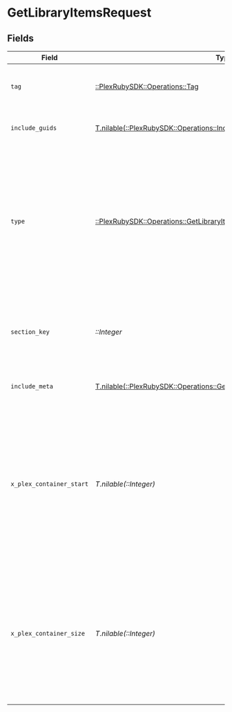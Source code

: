 # GetLibraryItemsRequest


## Fields

| Field                                                                                                                                                                                        | Type                                                                                                                                                                                         | Required                                                                                                                                                                                     | Description                                                                                                                                                                                  | Example                                                                                                                                                                                      |
| -------------------------------------------------------------------------------------------------------------------------------------------------------------------------------------------- | -------------------------------------------------------------------------------------------------------------------------------------------------------------------------------------------- | -------------------------------------------------------------------------------------------------------------------------------------------------------------------------------------------- | -------------------------------------------------------------------------------------------------------------------------------------------------------------------------------------------- | -------------------------------------------------------------------------------------------------------------------------------------------------------------------------------------------- |
| `tag`                                                                                                                                                                                        | [::PlexRubySDK::Operations::Tag](../../models/operations/tag.md)                                                                                                                             | :heavy_check_mark:                                                                                                                                                                           | A key representing a specific tag within the section.                                                                                                                                        |                                                                                                                                                                                              |
| `include_guids`                                                                                                                                                                              | [T.nilable(::PlexRubySDK::Operations::IncludeGuids)](../../models/operations/includeguids.md)                                                                                                | :heavy_minus_sign:                                                                                                                                                                           | Adds the Guids object to the response<br/>                                                                                                                                                   | 1                                                                                                                                                                                            |
| `type`                                                                                                                                                                                       | [::PlexRubySDK::Operations::GetLibraryItemsQueryParamType](../../models/operations/getlibraryitemsqueryparamtype.md)                                                                         | :heavy_check_mark:                                                                                                                                                                           | The type of media to retrieve or filter by.<br/>1 = movie<br/>2 = show<br/>3 = season<br/>4 = episode<br/>E.g. A movie library will not return anything with type 3 as there are no seasons for movie libraries<br/> | 2                                                                                                                                                                                            |
| `section_key`                                                                                                                                                                                | *::Integer*                                                                                                                                                                                  | :heavy_check_mark:                                                                                                                                                                           | The unique key of the Plex library. <br/>Note: This is unique in the context of the Plex server.<br/>                                                                                        | 9518                                                                                                                                                                                         |
| `include_meta`                                                                                                                                                                               | [T.nilable(::PlexRubySDK::Operations::GetLibraryItemsQueryParamIncludeMeta)](../../models/operations/getlibraryitemsqueryparamincludemeta.md)                                                | :heavy_minus_sign:                                                                                                                                                                           | Adds the Meta object to the response<br/>                                                                                                                                                    | 1                                                                                                                                                                                            |
| `x_plex_container_start`                                                                                                                                                                     | *T.nilable(::Integer)*                                                                                                                                                                       | :heavy_minus_sign:                                                                                                                                                                           | The index of the first item to return. If not specified, the first item will be returned.<br/>If the number of items exceeds the limit, the response will be paginated.<br/>By default this is 0<br/> | 0                                                                                                                                                                                            |
| `x_plex_container_size`                                                                                                                                                                      | *T.nilable(::Integer)*                                                                                                                                                                       | :heavy_minus_sign:                                                                                                                                                                           | The number of items to return. If not specified, all items will be returned.<br/>If the number of items exceeds the limit, the response will be paginated.<br/>By default this is 50<br/>    | 50                                                                                                                                                                                           |